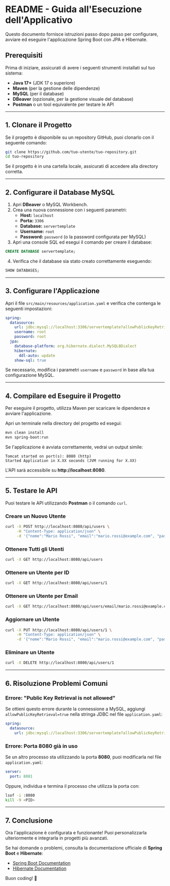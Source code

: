 # README - Guida all'Esecuzione dell'Applicativo

Questo documento fornisce istruzioni passo dopo passo per configurare, avviare ed eseguire l'applicazione Spring Boot con JPA e Hibernate.

## **Prerequisiti**

Prima di iniziare, assicurati di avere i seguenti strumenti installati sul tuo sistema:

- **Java 17+** (JDK 17 o superiore)
- **Maven** (per la gestione delle dipendenze)
- **MySQL** (per il database)
- **DBeaver** (opzionale, per la gestione visuale del database)
- **Postman** o un tool equivalente per testare le API

---

## **1. Clonare il Progetto**

Se il progetto è disponibile su un repository GitHub, puoi clonarlo con il seguente comando:

```bash
git clone https://github.com/tuo-utente/tuo-repository.git
cd tuo-repository
```

Se il progetto è in una cartella locale, assicurati di accedere alla directory corretta.

---

## **2. Configurare il Database MySQL**

1. Apri **DBeaver** o MySQL Workbench.
2. Crea una nuova connessione con i seguenti parametri:
    - **Host:** `localhost`
    - **Porta:** `3306`
    - **Database:** `servertemplate`
    - **Username:** `root`
    - **Password:** `password` (o la password configurata per MySQL)
3. Apri una console SQL ed esegui il comando per creare il database:

```sql
CREATE DATABASE servertemplate;
```

4. Verifica che il database sia stato creato correttamente eseguendo:

```sql
SHOW DATABASES;
```

---

## **3. Configurare l'Applicazione**

Apri il file `src/main/resources/application.yaml` e verifica che contenga le seguenti impostazioni:

```yaml
spring:
  datasource:
    url: jdbc:mysql://localhost:3306/servertemplate?allowPublicKeyRetrieval=true&useSSL=false
    username: root
    password: root
  jpa:
    database-platform: org.hibernate.dialect.MySQL8Dialect
    hibernate:
      ddl-auto: update
    show-sql: true
```

Se necessario, modifica i parametri `username` e `password` in base alla tua configurazione MySQL.

---

## **4. Compilare ed Eseguire il Progetto**

Per eseguire il progetto, utilizza Maven per scaricare le dipendenze e avviare l'applicazione.

Apri un terminale nella directory del progetto ed esegui:

```bash
mvn clean install
mvn spring-boot:run
```

Se l'applicazione è avviata correttamente, vedrai un output simile:

```plaintext
Tomcat started on port(s): 8080 (http)
Started Application in X.XX seconds (JVM running for X.XX)
```

L'API sarà accessibile su **http://localhost:8080**.

---

## **5. Testare le API**

Puoi testare le API utilizzando **Postman** o il comando `curl`.

### **Creare un Nuovo Utente**
```bash
curl -X POST http://localhost:8080/api/users \
     -H "Content-Type: application/json" \
     -d '{"nome":"Mario Rossi", "email":"mario.rossi@example.com", "password":"password123"}'
```

### **Ottenere Tutti gli Utenti**
```bash
curl -X GET http://localhost:8080/api/users
```

### **Ottenere un Utente per ID**
```bash
curl -X GET http://localhost:8080/api/users/1
```

### **Ottenere un Utente per Email**
```bash
curl -X GET http://localhost:8080/api/users/email/mario.rossi@example.com
```

### **Aggiornare un Utente**
```bash
curl -X PUT http://localhost:8080/api/users/1 \
     -H "Content-Type: application/json" \
     -d '{"nome":"Mario Rossi", "email":"mario.rossi@example.com", "password":"newpassword123"}'
```

### **Eliminare un Utente**
```bash
curl -X DELETE http://localhost:8080/api/users/1
```

---

## **6. Risoluzione Problemi Comuni**

### **Errore: "Public Key Retrieval is not allowed"**
Se ottieni questo errore durante la connessione a MySQL, aggiungi `allowPublicKeyRetrieval=true` nella stringa JDBC nel file `application.yaml`:

```yaml
spring:
  datasource:
    url: jdbc:mysql://localhost:3306/servertemplate?allowPublicKeyRetrieval=true&useSSL=false
```

### **Errore: Porta 8080 già in uso**
Se un altro processo sta utilizzando la porta **8080**, puoi modificarla nel file `application.yaml`:

```yaml
server:
  port: 8081
```

Oppure, individua e termina il processo che utilizza la porta con:

```bash
lsof -i :8080
kill -9 <PID>
```

---

## **7. Conclusione**

Ora l'applicazione è configurata e funzionante! Puoi personalizzarla ulteriormente e integrarla in progetti più avanzati.

Se hai domande o problemi, consulta la documentazione ufficiale di **Spring Boot** e **Hibernate**:
- [Spring Boot Documentation](https://docs.spring.io/spring-boot/docs/current/reference/html/)
- [Hibernate Documentation](https://hibernate.org/orm/documentation/)

Buon coding! 🚀

